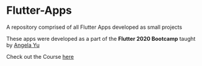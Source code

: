 # Flutter-Apps
A repository comprised of all Flutter Apps developed as small projects

These apps were developed as a part of the **Flutter 2020 Bootcamp** taught by [Angela Yu](https://github.com/angelabauer)

Check out the Course [here](https://www.udemy.com/course/flutter-bootcamp-with-dart/)

